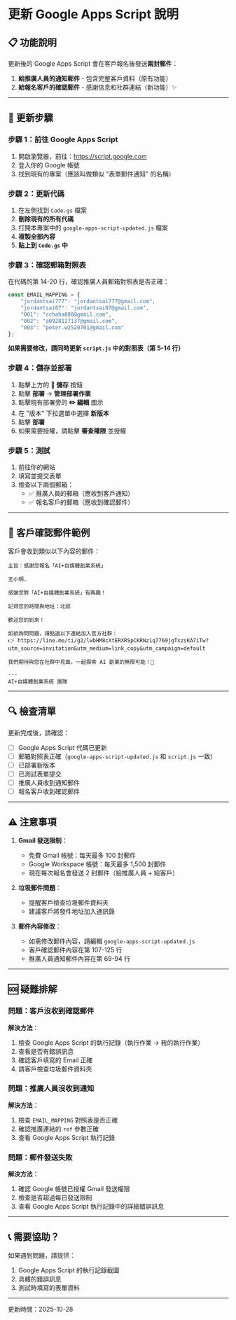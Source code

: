 # 更新 Google Apps Script 說明

## 📋 功能說明

更新後的 Google Apps Script 會在客戶報名後發送**兩封郵件**：

1. **給推廣人員的通知郵件** - 包含完整客戶資料（原有功能）
2. **給報名客戶的確認郵件** - 感謝信息和社群連結（新功能）✨

---

## 🔧 更新步驟

### 步驟 1：前往 Google Apps Script
1. 開啟瀏覽器，前往：https://script.google.com
2. 登入你的 Google 帳號
3. 找到現有的專案（應該叫做類似 "表單郵件通知" 的名稱）

### 步驟 2：更新代碼
1. 在左側找到 `Code.gs` 檔案
2. **刪除現有的所有代碼**
3. 打開本專案中的 `google-apps-script-updated.js` 檔案
4. **複製全部內容**
5. **貼上到 `Code.gs` 中**

### 步驟 3：確認郵箱對照表
在代碼的第 14-20 行，確認推廣人員郵箱對照表是否正確：

```javascript
const EMAIL_MAPPING = {
    "jordantsai777": "jordantsai777@gmail.com",
    "jordantsai07": "jordantsai07@gmail.com",
    "001": "cchaha888@gmail.com",
    "002": "a0928127137@gmail.com",
    "003": "peter.w2520701@gmail.com"
};
```

**如果需要修改，請同時更新 `script.js` 中的對照表（第 5-14 行）**

### 步驟 4：儲存並部署
1. 點擊上方的 **💾 儲存** 按鈕
2. 點擊 **部署** → **管理部署作業**
3. 點擊現有部署旁的 **✏️ 編輯** 圖示
4. 在 "版本" 下拉選單中選擇 **新版本**
5. 點擊 **部署**
6. 如果需要授權，請點擊 **審查權限** 並授權

### 步驟 5：測試
1. 前往你的網站
2. 填寫並提交表單
3. 檢查以下兩個郵箱：
   - ✅ 推廣人員的郵箱（應收到客戶通知）
   - ✅ 報名客戶的郵箱（應收到確認郵件）

---

## 📧 客戶確認郵件範例

客戶會收到類似以下內容的郵件：

```
主旨：感謝您報名「AI+自媒體創業系統」

王小明，

感謝您對「AI+自媒體創業系統」有興趣！

記得您的時間與地址：北部

歡迎您的到來！

如欲詢問問題，請點選以下連結加入官方社群：
👉 https://line.me/ti/g2/lwbHM8cXtERXRSpCKRNz1q7769jgTxzsKA7iTw?utm_source=invitation&utm_medium=link_copy&utm_campaign=default

我們期待與您在社群中見面，一起探索 AI 創業的無限可能！🚀

---
AI+自媒體創業系統 團隊
```

---

## 🔍 檢查清單

更新完成後，請確認：

- [ ] Google Apps Script 代碼已更新
- [ ] 郵箱對照表正確（`google-apps-script-updated.js` 和 `script.js` 一致）
- [ ] 已部署新版本
- [ ] 已測試表單提交
- [ ] 推廣人員收到通知郵件
- [ ] 報名客戶收到確認郵件

---

## ⚠️ 注意事項

1. **Gmail 發送限制**：
   - 免費 Gmail 帳號：每天最多 100 封郵件
   - Google Workspace 帳號：每天最多 1,500 封郵件
   - 現在每次報名會發送 2 封郵件（給推廣人員 + 給客戶）

2. **垃圾郵件問題**：
   - 提醒客戶檢查垃圾郵件資料夾
   - 建議客戶將發件地址加入通訊錄

3. **郵件內容修改**：
   - 如需修改郵件內容，請編輯 `google-apps-script-updated.js`
   - 客戶確認郵件內容在第 107-125 行
   - 推廣人員通知郵件內容在第 69-94 行

---

## 🆘 疑難排解

### 問題：客戶沒收到確認郵件
**解決方法**：
1. 檢查 Google Apps Script 的執行記錄（執行作業 → 我的執行作業）
2. 查看是否有錯誤訊息
3. 確認客戶填寫的 Email 正確
4. 請客戶檢查垃圾郵件資料夾

### 問題：推廣人員沒收到通知
**解決方法**：
1. 檢查 `EMAIL_MAPPING` 對照表是否正確
2. 確認推廣連結的 `ref` 參數正確
3. 查看 Google Apps Script 執行記錄

### 問題：郵件發送失敗
**解決方法**：
1. 確認 Google 帳號已授權 Gmail 發送權限
2. 檢查是否超過每日發送限制
3. 查看 Google Apps Script 執行記錄中的詳細錯誤訊息

---

## 📞 需要協助？

如果遇到問題，請提供：
1. Google Apps Script 的執行記錄截圖
2. 具體的錯誤訊息
3. 測試時填寫的表單資料

---

更新時間：2025-10-28

